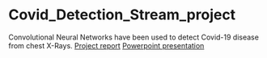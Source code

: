 ﻿# Covid_Detection_Stream_project
 
 Convolutional Neural Networks have been used to detect Covid-19 disease from chest X-Rays.
 [Project report](https://drive.google.com/file/d/1Xrik-A4umXq1PaeKjX_DzFHk2dsxA5Dv/view?usp=sharing)
 [Powerpoint presentation](https://docs.google.com/presentation/d/16ivCEX7WYYXMDkIsQ7S4IEPHiYgTei-G-yjFgZ2KbZ0/edit?usp=sharing)
